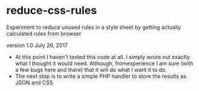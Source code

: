 # reduce-css-rules
Experiment to reduce unused rules in a style sheet by getting actually calculated rules from browser

version 1.0 July 26, 2017
- At this point I haven't tested this code at all. I simply wrote out exactly what I thought it would need. Although, fromexperience I am sure (with a few bugs here and there) that it will do what I want it to do.
- The next step is to write a simple PHP handler to store the results as JSON and CSS

